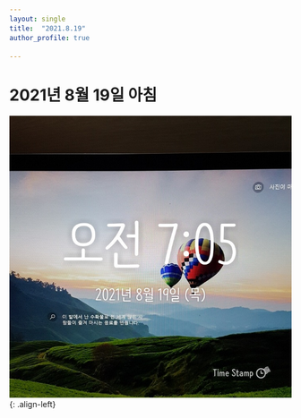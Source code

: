 ```yaml
---
layout: single
title:  "2021.8.19"
author_profile: true

---
```


# 2021년 8월 19일 아침
![image](/assets/images/morning/20210819.jpg)
{: .align-left}
